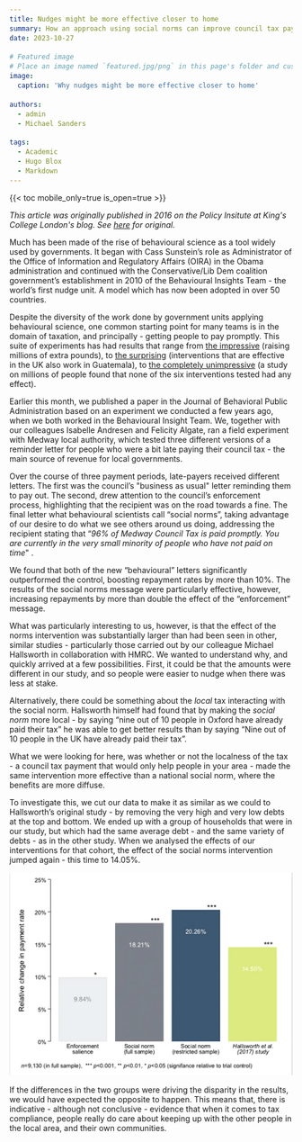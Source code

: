 ```yaml
---
title: Nudges might be more effective closer to home
summary: How an approach using social norms can improve council tax payment rates.
date: 2023-10-27

# Featured image
# Place an image named `featured.jpg/png` in this page's folder and customize its options here.
image:
  caption: 'Why nudges might be more effective closer to home'

authors:
  - admin
  - Michael Sanders

tags:
  - Academic
  - Hugo Blox
  - Markdown
---
```


{{< toc mobile_only=true is_open=true >}}

_This article was originally published in 2016 on the Policy Insitute at King's College London's blog. See [here](https://www.kcl.ac.uk/news/nudges-might-be-more-effective-closer-to-home) for original._

Much has been made of the rise of behavioural science as a tool widely used by governments. It began with Cass Sunstein’s role as Administrator of the Office of Information and Regulatory Affairs (OIRA) in the Obama administration and continued with the Conservative/Lib Dem coalition government’s establishment in 2010 of the Behavioural Insights Team - the world’s first nudge unit. A model which has now been adopted in over 50 countries.

Despite the diversity of the work done by government units applying behavioural science, one common starting point for many teams is in the domain of taxation, and principally - getting people to pay promptly. This suite of experiments has had results that range from [the impressive](https://ideas.repec.org/a/eee/pubeco/v148y2017icp14-31.html) (raising millions of extra pounds), to [the surprising](https://www.bi.team/publications/behavioral-interventions-in-tax-compliance-evidence-from-guatemala/) (interventions that are effective in the UK also work in Guatemala), to [the completely unimpressive](https://www.bi.team/publications/failure-to-captcha-attention-null-results-from-an-honesty-priming-experiment-in-guatemala/) (a study on millions of people found that none of the six interventions tested had any effect).

Earlier this month, we published a paper in the Journal of Behavioral Public Administration based on an experiment we conducted a few years ago, when we both worked in the Behavioural Insight Team. We, together with our colleagues Isabelle Andresen and Felicity Algate, ran a field experiment with Medway local authority, which tested three different versions of a reminder letter for people who were a bit late paying their council tax - the main source of revenue for local governments.

Over the course of three payment periods, late-payers received different letters. The first was the council’s "business as usual" letter reminding them to pay out. The second, drew attention to the council’s enforcement process, highlighting that the recipient was on the road towards a fine. The final letter what behavioural scientists call “social norms”, taking advantage of our desire to do what we see others around us doing, addressing the recipient stating that “_96% of Medway Council Tax is paid promptly. You are currently in the very small minority of people who have not paid on time_" .

We found that both of the new “behavioural” letters significantly outperformed the control, boosting repayment rates by more than 10%. The results of the social norms message were particularly effective, however, increasing repayments by more than double the effect of the “enforcement” message.

What was particularly interesting to us, however, is that the effect of the norms intervention was substantially larger than had been seen in other, similar studies - particularly those carried out by our colleague Michael Hallsworth in collaboration with HMRC. We wanted to understand why, and quickly arrived at a few possibilities. First, it could be that the amounts were different in our study, and so people were easier to nudge when there was less at stake.

Alternatively, there could be something about the _local_ tax interacting with the social norm. Hallsworth himself had found that by making the _social norm_ more local - by saying “nine out of 10 people in Oxford have already paid their tax” he was able to get better results than by saying “Nine out of 10 people in the UK have already paid their tax”.

What we were looking for here, was whether or not the localness of the tax - a council tax payment that would only help people in your area - made the same intervention more effective than a national social norm, where the benefits are more diffuse.

To investigate this, we cut our data to make it as similar as we could to Hallsworth’s original study - by removing the very high and very low debts at the top and bottom. We ended up with a group of households that were in our study, but which had the same average debt - and the same variety of debts - as in the other study. When we analysed the effects of our interventions for that cohort, the effect of the social norms intervention jumped again - this time to 14.05%.

![Image alt](images/graph_council_tax.jpg)

If the differences in the two groups were driving the disparity in the results, we would have expected the opposite to happen. This means that, there is indicative - although not conclusive - evidence that when it comes to tax compliance, people really do care about keeping up with the other people in the local area, and their own communities.